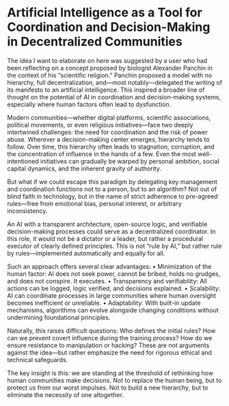 # Artificial Intelligence as a Tool for Coordination and Decision-Making in Decentralized Communities

The idea I want to elaborate on here was suggested by a user who had been reflecting on a concept proposed by biologist Alexander Panchin in the context of his “scientific religion.” Panchin proposed a model with no hierarchy, full decentralization, and—most notably—delegated the writing of its manifesto to an artificial intelligence. This inspired a broader line of thought on the potential of AI in coordination and decision-making systems, especially where human factors often lead to dysfunction.

Modern communities—whether digital platforms, scientific associations, political movements, or even religious initiatives—face two deeply intertwined challenges: the need for coordination and the risk of power abuse. Wherever a decision-making center emerges, hierarchy tends to follow. Over time, this hierarchy often leads to stagnation, corruption, and the concentration of influence in the hands of a few. Even the most well-intentioned initiatives can gradually be warped by personal ambition, social capital dynamics, and the inherent gravity of authority.

But what if we could escape this paradigm by delegating key management and coordination functions not to a person, but to an algorithm? Not out of blind faith in technology, but in the name of strict adherence to pre-agreed rules—free from emotional bias, personal interest, or arbitrary inconsistency.

An AI with a transparent architecture, open-source logic, and verifiable decision-making processes could serve as a decentralized coordinator. In this role, it would not be a dictator or a leader, but rather a procedural executor of clearly defined principles. This is not “rule by AI,” but rather rule by rules—implemented automatically and equally for all.

Such an approach offers several clear advantages:
	•	Minimization of the human factor: AI does not seek power, cannot be bribed, holds no grudges, and does not conspire. It executes.
	•	Transparency and verifiability: All actions can be logged, logic verified, and decisions explained.
	•	Scalability: AI can coordinate processes in large communities where human oversight becomes inefficient or unreliable.
	•	Adaptability: With built-in update mechanisms, algorithms can evolve alongside changing conditions without undermining foundational principles.

Naturally, this raises difficult questions: Who defines the initial rules? How can we prevent covert influence during the training process? How do we ensure resistance to manipulation or hacking? These are not arguments against the idea—but rather emphasize the need for rigorous ethical and technical safeguards.

The key insight is this: we are standing at the threshold of rethinking how human communities make decisions. Not to replace the human being, but to protect us from our worst impulses. Not to build a new hierarchy, but to eliminate the necessity of one altogether.
